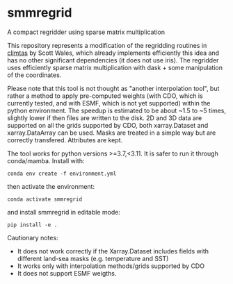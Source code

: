 # smmregrid
A compact regridder using sparse matrix multiplication

This repository represents a modification of the regridding routines in [climtas](https://github.com/ScottWales/climtas) by Scott Wales, which already implements efficiently this idea and has no other significant dependencies (it does not use iris).
The regridder uses efficiently sparse matrix multiplication with dask + some manipulation of the coordinates. 

Please note that this tool is not thought as "another interpolation tool", but rather a method to apply pre-computed weights (with CDO, which is currently tested, and with ESMF, which is not yet supported) within the python environment. 
The speedup is estimated to be about ~1.5 to ~5 times, slightly lower if then files are written to the disk. 2D and 3D data are supported on all the grids supported by CDO, both xarray.Dataset and xarray.DataArray can be used. Masks are treated in a simple way but are correctly transfered. Attributes are kept.  

The tool works for python versions >=3.7,<3.11. It is safer to run it through conda/mamba. Install with: 

```
conda env create -f environment.yml
```

then activate the environment:

```
conda activate smmregrid
```
and install smmregrid in editable mode:

```
pip install -e .
```

Cautionary notes:
- It does not work correctly if the Xarray.Dataset includes fields with different land-sea masks (e.g. temperature and SST)
- It works only with interpolation methods/grids supported by CDO
- It does not support ESMF weigths.

